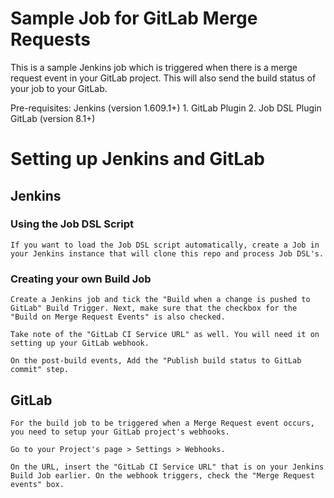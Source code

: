 # Sample Job for GitLab Merge Requests

This is a sample Jenkins job which is triggered when there is a merge request event in your GitLab project. This will also send the build status of your job to your GitLab.

Pre-requisites:
	Jenkins (version 1.609.1+)
		1. GitLab Plugin
		2. Job DSL Plugin
	GitLab (version 8.1+)
# Setting up Jenkins and GitLab

## Jenkins

### Using the Job DSL Script
	
	If you want to load the Job DSL script automatically, create a Job in your Jenkins instance that will clone this repo and process Job DSL's.


### Creating your own Build Job

	Create a Jenkins job and tick the "Build when a change is pushed to GitLab" Build Trigger. Next, make sure that the checkbox for the "Build on Merge Request Events" is also checked.

	Take note of the "GitLab CI Service URL" as well. You will need it on setting up your GitLab webhook.
	
	On the post-build events, Add the "Publish build status to GitLab commit" step.
	

## GitLab
	For the build job to be triggered when a Merge Request event occurs, you need to setup your GitLab project's webhooks.
	
	Go to your Project's page > Settings > Webhooks.
	
	On the URL, insert the "GitLab CI Service URL" that is on your Jenkins Build Job earlier. On the webhook triggers, check the "Merge Request events" box.